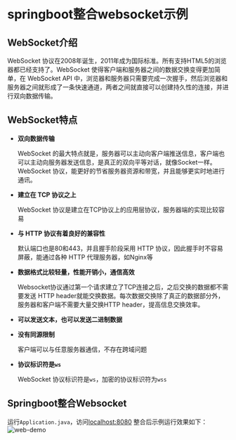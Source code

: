 # springboot整合websocket示例

## WebSocket介绍
WebSocket 协议在2008年诞生，2011年成为国际标准。所有支持HTML5的浏览器都已经支持了。WebSocket 使得客户端和服务器之间的数据交换变得更加简单，在 WebSocket API 中，浏览器和服务器只需要完成一次握手，然后浏览器和服务器之间就形成了一条快速通道，两者之间就直接可以创建持久性的连接，并进行双向数据传输。
## WebSocket特点
- **双向数据传输**

  WebSocket 的最大特点就是，服务器可以主动向客户端推送信息，客户端也可以主动向服务器发送信息，是真正的双向平等对话，就像Socket一样。WebSocket 协议，能更好的节省服务器资源和带宽，并且能够更实时地进行通讯。
  
- **建立在 TCP 协议之上**

  WebSocket 协议是建立在TCP协议上的应用层协议，服务器端的实现比较容易
  
- **与 HTTP 协议有着良好的兼容性**

  默认端口也是80和443，并且握手阶段采用 HTTP 协议，因此握手时不容易屏蔽，能通过各种 HTTP 代理服务器，如Nginx等
  
- **数据格式比较轻量，性能开销小，通信高效**

  Websocket协议通过第一个请求建立了TCP连接之后，之后交换的数据都不需要发送 HTTP header就能交换数据。每次数据交换除了真正的数据部分外，服务器和客户端不需要大量交换HTTP header，提高信息交换效率。
  
- **可以发送文本，也可以发送二进制数据**

- **没有同源限制**

  客户端可以与任意服务器通信，不存在跨域问题
  
- **协议标识符是`ws`**

  WebSocket 协议标识符是`ws`，加密的协议标识符为`wss`
  
## Springboot整合Websocket
运行`Application.java`，访问[localhost:8080](localhost:8080)
整合后示例运行效果如下：
![web-demo](https://blog010.oss-cn-beijing.aliyuncs.com/img/20200728151852.gif)
